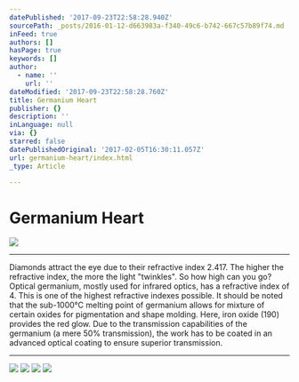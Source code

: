 ```yaml
---
datePublished: '2017-09-23T22:58:28.940Z'
sourcePath: _posts/2016-01-12-d663983a-f340-49c6-b742-667c57b89f74.md
inFeed: true
authors: []
hasPage: true
keywords: []
author:
  - name: ''
    url: ''
dateModified: '2017-09-23T22:58:28.760Z'
title: Germanium Heart
publisher: {}
description: ''
inLanguage: null
via: {}
starred: false
datePublishedOriginal: '2017-02-05T16:30:11.057Z'
url: germanium-heart/index.html
_type: Article

---
```

# Germanium Heart
![](https://the-grid-user-content.s3-us-west-2.amazonaws.com/630a7e61-c391-47e4-b38f-92b8861bb8bf.jpg)

---

Diamonds attract the eye due to their refractive index 2.417\. The higher the refractive index, the more the light "twinkles". So how high can you go? Optical germanium, mostly used for infrared optics, has a refractive index of 4\. This is one of the highest refractive indexes possible. It should be noted that the sub-1000°C melting point of germanium allows for mixture of certain oxides for pigmentation and shape molding. Here, iron oxide (190) provides the red glow. Due to the transmission capabilities of the germanium (a mere 50% transmission), the work has to be coated in an advanced optical coating to ensure superior transmission.

---

![](https://the-grid-user-content.s3-us-west-2.amazonaws.com/7d116c50-0022-43ad-904a-99d842859dcf.jpg)
![](https://the-grid-user-content.s3-us-west-2.amazonaws.com/b3d5f96f-5d4c-4eb4-aef0-6ed30655749e.jpg)
![](https://the-grid-user-content.s3-us-west-2.amazonaws.com/029077a4-ce4a-4ecf-af41-819bd9c2e044.jpg)
![](https://the-grid-user-content.s3-us-west-2.amazonaws.com/2b2234f5-a701-4469-bcae-87186e8bfeb6.jpg)